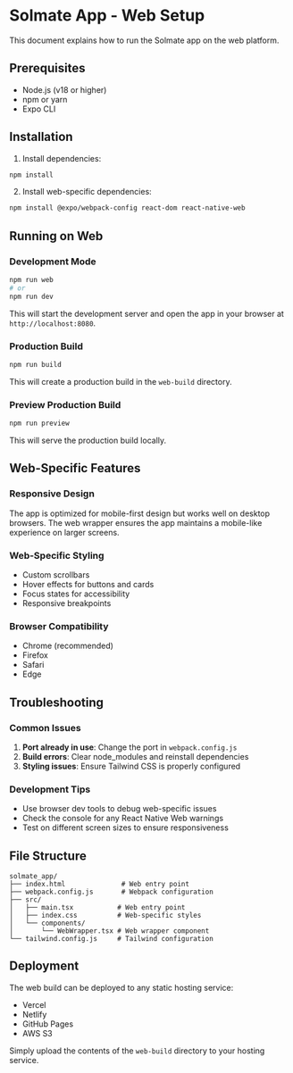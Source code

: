 # Solmate App - Web Setup

This document explains how to run the Solmate app on the web platform.

## Prerequisites

- Node.js (v18 or higher)
- npm or yarn
- Expo CLI

## Installation

1. Install dependencies:
```bash
npm install
```

2. Install web-specific dependencies:
```bash
npm install @expo/webpack-config react-dom react-native-web
```

## Running on Web

### Development Mode
```bash
npm run web
# or
npm run dev
```

This will start the development server and open the app in your browser at `http://localhost:8080`.

### Production Build
```bash
npm run build
```

This will create a production build in the `web-build` directory.

### Preview Production Build
```bash
npm run preview
```

This will serve the production build locally.

## Web-Specific Features

### Responsive Design
The app is optimized for mobile-first design but works well on desktop browsers. The web wrapper ensures the app maintains a mobile-like experience on larger screens.

### Web-Specific Styling
- Custom scrollbars
- Hover effects for buttons and cards
- Focus states for accessibility
- Responsive breakpoints

### Browser Compatibility
- Chrome (recommended)
- Firefox
- Safari
- Edge

## Troubleshooting

### Common Issues

1. **Port already in use**: Change the port in `webpack.config.js`
2. **Build errors**: Clear node_modules and reinstall dependencies
3. **Styling issues**: Ensure Tailwind CSS is properly configured

### Development Tips

- Use browser dev tools to debug web-specific issues
- Check the console for any React Native Web warnings
- Test on different screen sizes to ensure responsiveness

## File Structure

```
solmate_app/
├── index.html              # Web entry point
├── webpack.config.js       # Webpack configuration
├── src/
│   ├── main.tsx           # Web entry point
│   ├── index.css          # Web-specific styles
│   └── components/
│       └── WebWrapper.tsx # Web wrapper component
└── tailwind.config.js     # Tailwind configuration
```

## Deployment

The web build can be deployed to any static hosting service:

- Vercel
- Netlify
- GitHub Pages
- AWS S3

Simply upload the contents of the `web-build` directory to your hosting service. 